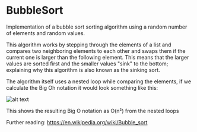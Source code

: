 # BubbleSort
Implementation of a bubble sort sorting algorithm using a random number of elements and random values.

This algorithm works by stepping through the elements of a list and compares two neighboring elements to each other and swaps them if the current one is larger than the following element. This means that the larger values are sorted first and the smaller values "sink" to the bottom; explaining why this algorithm is also known as the sinking sort.

The algorithm itself uses a nested loop while comparing the elements, if we calculate the Big Oh notation it would look something like this:

![alt text](https://i.imgur.com/ajZ79Lz.png)

This shows the resulting Big O notation as O(n²) from the nested loops

Further reading:
https://en.wikipedia.org/wiki/Bubble_sort
